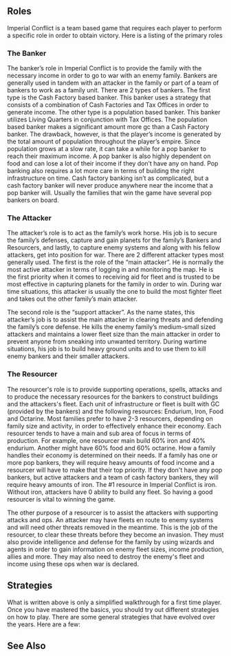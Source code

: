 ## Roles

Imperial Conflict is a team based game that requires each player to perform a specific role in order to obtain victory. Here is a listing of the primary roles

### The Banker

The banker’s role in Imperial Conflict is to provide the family with the necessary income in order to go to war with an enemy family. Bankers are generally used in tandem with an attacker in the family or part of a team of bankers to work as a family unit. There are 2 types of bankers. The first type is the Cash Factory based banker. This banker uses a strategy that consists of a combination of Cash Factories and Tax Offices in order to generate income. The other type is a population based banker. This banker utilizes Living Quarters in conjunction with Tax Offices. The population based banker makes a significant amount more gc than a Cash Factory banker. The drawback, however, is that the player’s income is generated by the total amount of population throughout the player’s empire. Since population grows at a slow rate, it can take a while for a pop banker to reach their maximum income. A pop banker is also highly dependent on food and can lose a lot of their income if they don’t have any on hand. Pop banking also requires a lot more care in terms of building the right infrastructure on time. Cash factory banking isn’t as complicated, but a cash factory banker will never produce anywhere near the income that a pop banker will. Usually the families that win the game have several pop bankers on board.

### The Attacker

The attacker’s role is to act as the family’s work horse. His job is to secure the family’s defenses, capture and gain planets for the family’s Bankers and Resourcers, and lastly, to capture enemy systems and along with his fellow attackers, get into position for war. There are 2 different attacker types most generally used. The first is the role of the “main attacker”. He is normally the most active attacker in terms of logging in and monitoring the map. He is the first priority when it comes to receiving aid for fleet and is trusted to be most effective in capturing planets for the family in order to win. During war time situations, this attacker is usually the one to build the most fighter fleet and takes out the other family’s main attacker.

The second role is the “support attacker”. As the name states, this attacker’s job is to assist the main attacker in clearing threats and defending the family’s core defense. He kills the enemy family’s medium-small sized attackers and maintains a lower fleet size than the main attacker in order to prevent anyone from sneaking into unwanted territory. During wartime situations, his job is to build heavy ground units and to use them to kill enemy bankers and their smaller attackers.

### The Resourcer

The resourcer's role is to provide supporting operations, spells, attacks and to produce the necessary resources for the bankers to construct buildings and the attackers's fleet. Each unit of infrastructure or fleet is built with GC (provided by the bankers) and the following resources: Endurium, Iron, Food and Octarine. Most families prefer to have 2-3 resourcers, depending on family size and activity, in order to effectively enhance their economy. Each resourcer tends to have a main and sub area of focus in terms of production. For example, one resourcer main build 60% iron and 40% endurium. Another might have 60% food and 60% octarine. How a family handles their economy is determined on their needs. If a family has one or more pop bankers, they will require heavy amounts of food income and a resourcer will have to make that their top priority. If they don't have any pop bankers, but active attackers and a team of cash factory bankers, they will require heavy amounts of iron. The #1 resource in Imperial Conflict is iron. Without iron, attackers have 0 ability to build any fleet. So having a good resourcer is vital to winning the game.

The other purpose of a resourcer is to assist the attackers with supporting attacks and ops. An attacker may have fleets en route to enemy systems and will need other threats removed in the meantime. This is the job of the resourcer, to clear these threats before they become an invasion. They must also provide intelligence and defense for the family by using wizards and agents in order to gain information on enemy fleet sizes, income production, allies and more. They may also need to destroy the enemy's fleet and income using these ops when war is declared.

## Strategies

What is written above is only a simplified walkthrough for a first time player. Once you have mastered the basics, you should try out different strategies on how to play. There are some general strategies that have evolved over the years. Here are a few:

## See Also
